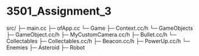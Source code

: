 # 3501_Assignment_3


src/
├─ main.cc
├─ ofApp.cc
└─ Game
    ├─ Context.cc/h
    └─ GameObjects
        ├─ GameObject.cc/h
        ├─ MyCustomCamera.cc/h
        ├─ Bullet.cc/h
        └─ Collectables
            ├─ Collectables.cc/h
            ├─ Beacon.cc/h
            ├─ PowerUp.cc/h
        └─ Enemies
            ├─ Asteroid
            ├─ Robot